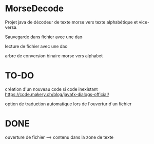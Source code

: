 # MorseDecode

Projet java de décodeur de texte morse vers texte alphabétique et vice-versa.

Sauvegarde dans fichier avec une dao

lecture de fichier avec une dao

arbre de conversion binaire morse vers alphabet

# TO-DO


création d'un nouveau code si code inexistant
https://code.makery.ch/blog/javafx-dialogs-official/

option de traduction automatique lors de l'ouvertur d'un fichier

# DONE

ouverture de fichier --> contenu dans la zone de texte